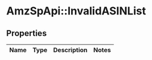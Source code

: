 # AmzSpApi::InvalidASINList

## Properties
Name | Type | Description | Notes
------------ | ------------- | ------------- | -------------

